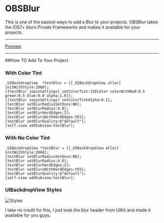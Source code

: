 # OBSBlur

This is one of the easiest ways to add a Blur to your projects.
OBSBlur takes the iOS7+ blurs Private Frameworks and makes it available for your projects.
***
[Preview](http://obsvip.ipastore.me/Github/OBSBlur-Preview.gif)
***
##How TO Add To Your Project

### With Color Tint
`_UIBackdropView  *testBlur = [[_UIBackdropView alloc] initWithStyle:2060];`
<br>`[[testBlur inputSettings] setColorTint:[UIColor colorWithRed:0.5 green:0.5 blue:0.0 alpha:1.0]];`
<br>`[[testBlur inputSettings] setColorTintAlpha:0.1];`
<br>`[testBlur setBlurRadiusSetOnce:NO];`
<br>`[testBlur setBlurRadius:4.0];`
<br>`[testBlur setBlurHardEdges:2];`
<br>`[testBlur setBlursWithHardEdges:YES];`
<br>`[testBlur setBlurQuality:@"default"];`
<br>`[self.view addSubview:testBlur];`


### With No Color Tint
`_UIBackdropView *testBlur = [[_UIBackdropView alloc] initWithStyle:2060];`
<br>`[testBlur setBlurRadiusSetOnce:NO];`
<br>`[testBlur setBlurRadius:4.0];`
<br>`[testBlur setBlurHardEdges:2];`
<br>`[testBlur setBlursWithHardEdges:YES];`
<br>`[testBlur setBlurQuality:@"default"];`
<br>`[self.view addSubview:testBlur];`

### UIBackdropView Styles
![Styles](http://obsvip.ipastore.me/Github/OBSBlur-Styles.png)

I take no credit for this, I just took the blur header from UIKit and made it available for you guys.
